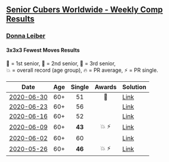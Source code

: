 <style>table {white-space: nowrap;}</style>

## [Senior Cubers Worldwide - Weekly Comp Results](/scw-comp/results/)
### [Donna Leiber](README.md)
#### 3x3x3 Fewest Moves Results

<span style="white-space: nowrap;">🥇 = 1st senior</span>, <span style="white-space: nowrap;">🥈 = 2nd senior</span>, <span style="white-space: nowrap;">🥉 = 3rd senior</span>, <span style="white-space: nowrap;">💥 = overall record (age group)</span>, <span style="white-space: nowrap;">🔥 = PR average</span>, <span style="white-space: nowrap;">⚡ = PR single</span>.

| Date | Age | Single | Awards | Solution |
| :--: | :--: | :--: | :--: | :-- |
| [2020-06-30](../../results/2020-06-30/333fm.md) | 60+ | 51 | 🥉 | [Link](https://www.facebook.com/events/1574705676027540?view=permalink&id=1578826975615410) |
| [2020-06-23](../../results/2020-06-23/333fm.md) | 60+ | 56 |  | [Link](https://www.facebook.com/events/284763775909443?view=permalink&id=286275105758310) |
| [2020-06-16](../../results/2020-06-16/333fm.md) | 60+ | 52 |  | [Link](https://www.facebook.com/events/753945178677521?view=permalink&id=757188861686486) |
| [2020-06-09](../../results/2020-06-09/333fm.md) | 60+ | **43** | 💥 ⚡ | [Link](https://www.facebook.com/events/855783411578420?view=permalink&id=859012521255509) |
| [2020-06-02](../../results/2020-06-02/333fm.md) | 60+ | 60 |  | [Link](https://www.facebook.com/events/3920457157996941?view=permalink&id=3948916025151054) |
| [2020-05-26](../../results/2020-05-26/333fm.md) | 60+ | **46** | 💥 ⚡ | [Link](https://www.facebook.com/events/2622968941252005?view=permalink&id=2623457794536453) |


<!-- Global site tag (gtag.js) - Google Analytics -->
<script async src="https://www.googletagmanager.com/gtag/js?id=UA-86348435-3"></script>
<script>window.dataLayer = window.dataLayer || []; function gtag() {dataLayer.push(arguments);} gtag('js', new Date()); gtag('config', 'UA-86348435-3');</script>
